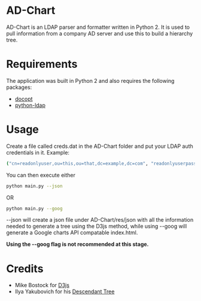 # AD-Chart
AD-Chart is an LDAP parser and formatter written in Python 2. 
It is used to pull information from a company AD server and use this to build a hierarchy tree.

# Requirements
The application was built in Python 2 and also requires the following packages:
- [docopt](http://docopt.org/)
- [python-ldap](http://www.python-ldap.org/index.html)

# Usage
Create a file called creds.dat in the AD-Chart folder and put your LDAP auth credentials in it. Example:
```bash
("cn=readonlyuser,ou=this,ou=that,dc=example,dc=com", "readonlyuserpassword")
```
You can then execute either
```bash
python main.py --json
```
OR
```bash
python main.py --goog
```

--json will create a json file under AD-Chart/res/json with all the information needed to generate a tree using the D3js method,
while using --goog will generate a Google charts API compatable index.html.

**Using the --goog flag is not recommended at this stage.**

# Credits
- Mike Bostock for [D3js](https://github.com/mbostock/d3)
- Ilya Yakubovich for his [Descendant Tree](https://github.com/Yakubovich/descendant_tree)
